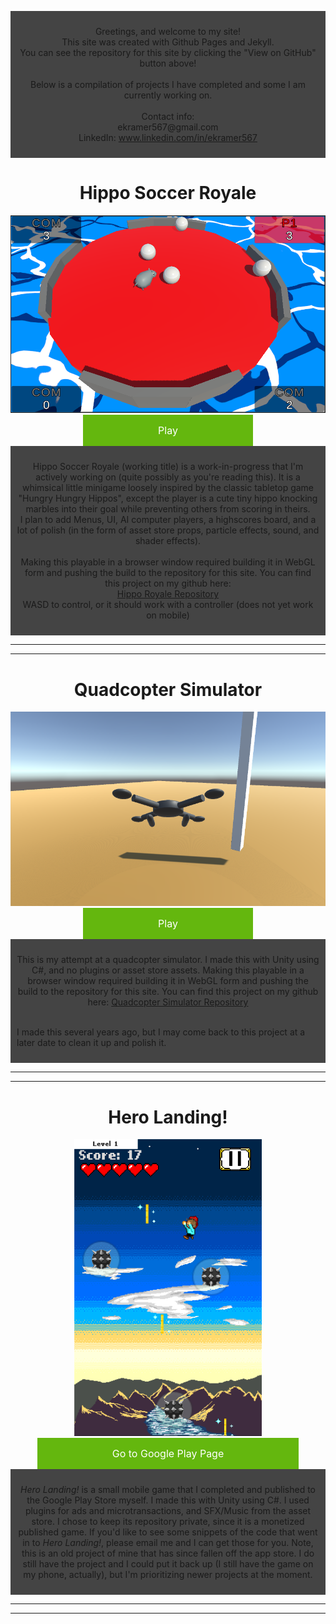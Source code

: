 <html>
    <style>
.centerAlignObject{
        text-align: center;
        }
a.button {
    background-color: #64B70E; /* Green */
    border: none;
    color: white;
    padding: 15px 120px;
    text-align: center;
    text-decoration: none;
    display: inline-block;
    font-size: 16px;
}
        
img.autoscale{
    height: auto;
    width: auto;
}
     </style>
</html>
<div style="background-color:#444444; padding:10px;">
<p align="center">
    Greetings, and welcome to my site!<br>
    This site was created with Github Pages and Jekyll.<br>
    You can see the repository for this site by clicking the "View on GitHub" button above!
    <br><br>
    Below is a compilation of projects I have completed and some I am currently working on.
    <br><br>
    Contact info:<br>
    ekramer567@gmail.com<br>
    LinkedIn: <a href="https://www.linkedin.com/in/ekramer567">www.linkedin.com/in/ekramer567</a>
    </p>
</div>

<div class ="centerAlignObject">
    <h1>Hippo Soccer Royale</h1>
    <img src="HippoSoccerRoyaleAlpha_Pic.PNG"><br>
<a href="/assets/unity/HippoRoyale_Build/index.html" class="button">Play</a>
</div>

<div style="background-color:#444444; padding:10px;"> 
<p align="center">
    Hippo Soccer Royale (working title) is a work-in-progress that I'm actively working on (quite possibly as you're reading this). It is a whimsical little minigame loosely inspired by the classic tabletop game "Hungry Hungry Hippos", except the player is a cute tiny hippo knocking marbles into their goal while preventing others from scoring in theirs.<br>
	I plan to add Menus, UI, AI computer players, a highscores board, and a lot of polish (in the form of asset store props, particle effects, sound, and shader effects).<br><br>
	Making this playable in a browser window required building it in WebGL form and pushing the build to the repository for this site. You can find this project on my github here:<br>
    <a href="https://github.com/EKramer567/HippoSoccerRoyale">Hippo Royale Repository</a><br>
	WASD to control, or it should work with a controller (does not yet work on mobile)
</p>
</div>

---
---

<div class ="centerAlignObject">
    <h1>Quadcopter Simulator</h1>
    <img src="QuadcopterSimPic.png"><br>
<a href="/assets/unity/Quadcoptersim/index.html" class="button">Play</a>
</div>

<div style="background-color:#444444; padding:10px;"> 
<p align="center">
    This is my attempt at a quadcopter simulator. I made this with Unity using C#, and no plugins or asset store assets. Making this playable in a browser window required building it in WebGL form and pushing the build to the repository for this site. You can find this project on my github here: 
    <a href="https://github.com/EKramer567/Quadcopter-Simulator">Quadcopter Simulator Repository</a><br><br>
                                                   
I made this several years ago, but I may come back to this project at a later date to clean it up and polish it.<br>
</p>
</div>
  
---
---

<div class ="centerAlignObject">
    <h1>Hero Landing!</h1>
    <img src="HLscreenshot.png" width="300" height="475"><br>
<a href="https://play.google.com/store/apps/details?id=com.EKramer.HeroEntranceTraining" class="button">Go to Google Play Page</a>
</div>
<div style="background-color:#444444; padding:10px;"> 
<p align="center">
<i>Hero Landing!</i> is a small mobile game that I completed and published to the Google Play Store myself. I made this with Unity using C#. I used plugins for ads and microtransactions, and SFX/Music from the asset store. I chose to keep its repository private, since it is a monetized published game. If you'd like to see some snippets of the code that went in to <i>Hero Landing!</i>, please email me and I can get those for you.
Note, this is an old project of mine that has since fallen off the app store. I do still have the project and I could put it back up (I still have the game on my phone, actually), but I'm prioritizing newer projects at the moment.
</p>
</div>
  
---
---
